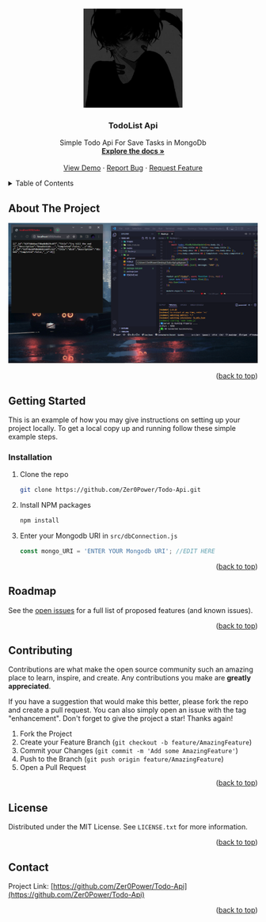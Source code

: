 
<!-- PROJECT LOGO -->
<br />
<div align="center">
  <a href="https://github.com/Zer0Power/Todo-Api">
    <img src="images/logo.png" alt="Logo" width="200" height="200">
  </a>

  <h3 align="center">TodoList Api</h3>

  <p align="center">
    Simple Todo Api For Save Tasks in MongoDb
    <br />
    <a href="https://github.com/Zer0Power/Todo-Api"><strong>Explore the docs »</strong></a>
    <br />
    <br />
    <a href="https://github.com/Zer0Power/Todo-Api">View Demo</a>
    ·
    <a href="https://github.com/Zer0Power/Todo-Api/issues">Report Bug</a>
    ·
    <a href="https://github.com/Zer0Power/Todo-Api/issues">Request Feature</a>
  </p>
</div>


<!-- TABLE OF CONTENTS -->
<details>
  <summary>Table of Contents</summary>
  <ol>
    <li>
      <a href="#about-the-project">About The Project</a>
    </li>
    <li>
      <a href="#getting-started">Getting Started</a>
      <ul>
        <li><a href="#prerequisites">Prerequisites</a></li>
        <li><a href="#installation">Installation</a></li>
      </ul>
    </li>
    <li><a href="#roadmap">Roadmap</a></li>
    <li><a href="#contributing">Contributing</a></li>
    <li><a href="#license">License</a></li>
    <li><a href="#contact">Contact</a></li>
  </ol>
</details>

<!-- ABOUT THE PROJECT -->
## About The Project

<img src="images/screenshot.png" alt="ScreenShot">

<p align="right">(<a href="#top">back to top</a>)</p>

<!-- GETTING STARTED -->
## Getting Started

This is an example of how you may give instructions on setting up your project locally.
To get a local copy up and running follow these simple example steps.


### Installation


1. Clone the repo
   ```sh
   git clone https://github.com/Zer0Power/Todo-Api.git
   ```
2. Install NPM packages
   ```sh
   npm install
   ```
3. Enter your Mongodb URI  in `src/dbConnection.js`
   ```js
   const mongo_URI = 'ENTER YOUR Mongodb URI'; //EDIT HERE
   ```

<p align="right">(<a href="#top">back to top</a>)</p>

<!-- ROADMAP -->
## Roadmap

See the [open issues](https://github.com/Zer0Power/Todo-Api/issues) for a full list of proposed features (and known issues).

<p align="right">(<a href="#top">back to top</a>)</p>

<!-- CONTRIBUTING -->
## Contributing

Contributions are what make the open source community such an amazing place to learn, inspire, and create. Any contributions you make are **greatly appreciated**.

If you have a suggestion that would make this better, please fork the repo and create a pull request. You can also simply open an issue with the tag "enhancement".
Don't forget to give the project a star! Thanks again!

1. Fork the Project
2. Create your Feature Branch (`git checkout -b feature/AmazingFeature`)
3. Commit your Changes (`git commit -m 'Add some AmazingFeature'`)
4. Push to the Branch (`git push origin feature/AmazingFeature`)
5. Open a Pull Request

<p align="right">(<a href="#top">back to top</a>)</p>

<!-- LICENSE -->
## License

Distributed under the MIT License. See `LICENSE.txt` for more information.

<p align="right">(<a href="#top">back to top</a>)</p>

<!-- CONTACT -->
## Contact


Project Link: [https://github.com/Zer0Power/Todo-Api](https://github.com/Zer0Power/Todo-Api)

<p align="right">(<a href="#top">back to top</a>)</p>